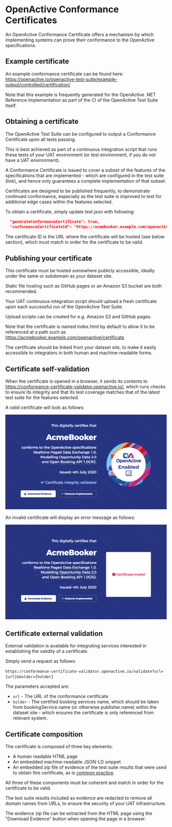 # OpenActive Conformance Certificates

An OpenActive Conformance Certificate offers a mechanism by which implementing systems can prove their conformance to the OpenActive specifications.

## Example certificate

An example conformance certificate can be found here:
https://openactive.io/openactive-test-suite/example-output/controlled/certification/

Note that this example is frequently generated for the OpenActive .NET Reference Implementation as part of the CI of the OpenActive Test Suite itself.

## Obtaining a certificate

The OpenActive Test Suite can be configured to output a Conformance Certificate upon all tests passing.

This is best achieved as part of a continuous integration script that runs these tests of your UAT environment (or test environment, if you do not have a UAT environment).

A Conformance Certificate is issued to cover a subset of the features of the specifications that are implemented - which are configured in the test suite (link), and hence only guarantees a complete implementation of that subset.

Certificates are designed to be published frequently, to demonstrate continued conformance, especially as the test suite is improved to test for additional edge cases within the features selected.

To obtain a certificate, simply update test.json with following:

```json
  "generateConformanceCertificate": true,
  "conformanceCertificateId": "https://acmebooker.example.com/openactive/certificate",
```

The certificate ID is the URL where the certificate will be hosted (see below section), which must match in order for the certificate to be valid.

## Publishing your certificate

This certificate must be hosted somewhere publicly accessible, ideally under the same or subdomain as your dataset site.

Static file hosting such as GitHub pages or an Amazon S3 bucket are both recommended.

Your UAT continuous integration script should upload a fresh certificate upon each successful run of the OpenActive Test Suite.

Upload scripts can be created for e.g. Amazon S3 and GitHub pages.

Note that the certificate is named index.html by default to allow it to be referenced at a path such as https://acmebooker.example.com/openactive/certificate

The certificate should be linked from your dataset site, to make it easily accessible to integrators in both human and machine-readable forms.

## Certificate self-validation

When the certificate is opened in a browser, it sends its contents to https://conformance-certificate-validator.openactive.io/, which runs checks to ensure its integrity and that its test coverage matches that of the latest test suite for the features selected.

A valid certificate will look as follows:

![Valid Certificate Screenshot](valid-cert-screenshot.png)

An invalid certificate will display an error message as follows:

![Invalid Certificate Screenshot](invalid-cert-screenshot.png)

## Certificate external validation

External validation is available for integrating services interested in establishing the validity of a certificate.

Simply send a request as follows:

`https://conformance-certificate-validator.openactive.io/validate?url={url}&holder={holder}`

The parameters accepted are:
* `url` - The URL of the conformance certificate
* `holder` - The certified booking services name, which should be taken from bookingService.name (or otherwise publisher.name) within the dataset site - which ensures the certificate is only referenced from relevant system.

## Certificate composition

The certificate is composed of three key elements:
* A human readable HTML page
* An embedded machine-readable JSON-LD snippet
* An embedded zip file of evidence of the test suite results that were used to obtain this certificate, as is [common practice](https://openid.net/certification/).

All three of these components must be coherent and match in order for the certificate to be valid.

The test suite results included as evidence are redacted to remove all domain names from URLs, to ensure the security of your UAT infrastructure.

The evidence zip file can be extracted from the HTML page using the "Download Evidence" button when opening the page in a browser.
